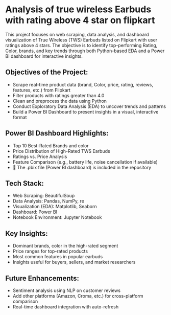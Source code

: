 # Analysis of true wireless Earbuds with rating above 4 star on flipkart

This project focuses on web scraping, data analysis, and dashboard visualization of True Wireless (TWS) Earbuds listed on Flipkart with user ratings above 4 stars. The objective is to identify top-performing Rating, Color, brands, and key trends through both Python-based EDA and a Power BI dashboard for interactive insights.

## Objectives of the Project:
* Scrape real-time product data (brand, Color, price, rating, reviews, features, etc.) from Flipkart
* Filter products with ratings greater than 4.0
* Clean and preprocess the data using Python
* Conduct Exploratory Data Analysis (EDA) to uncover trends and patterns
* Build a Power BI Dashboard to present insights in a visual, interactive format

## Power BI Dashboard Highlights:
* Top 10 Best-Rated Brands and color
* Price Distribution of High-Rated TWS Earbuds
* Ratings vs. Price Analysis
* Feature Comparison (e.g., battery life, noise cancellation if available)
* 📁 The .pbix file (Power BI dashboard) is included in the repository

## Tech Stack:
* Web Scraping: BeautifulSoup
* Data Analysis: Pandas, NumPy, re
* Visualization (EDA): Matplotlib, Seaborn
* Dashboard: Power BI
* Notebook Environment: Jupyter Notebook

## Key Insights:
* Dominant brands, color in the high-rated segment
* Price ranges for top-rated products
* Most common features in popular earbuds
* Insights useful for buyers, sellers, and market researchers

## Future Enhancements:
* Sentiment analysis using NLP on customer reviews
* Add other platforms (Amazon, Croma, etc.) for cross-platform comparison
* Real-time dashboard integration with auto-refresh
